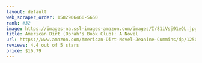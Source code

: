```yaml
---
layout: default 
﻿web_scraper_order: 1582906460-5650
rank: #32
image: https://images-na.ssl-images-amazon.com/images/I/81iVsj91eQL.jpg
title: American Dirt (Oprah's Book Club): A Novel
url: https://www.amazon.com/American-Dirt-Novel-Jeanine-Cummins/dp/1250209765/ref=zg_mw_books_32?_encoding=UTF8&psc=1&refRID=TBMNK4Y038MCV8ZD423X
reviews: 4.4 out of 5 stars
price: $16.79 
---
```

